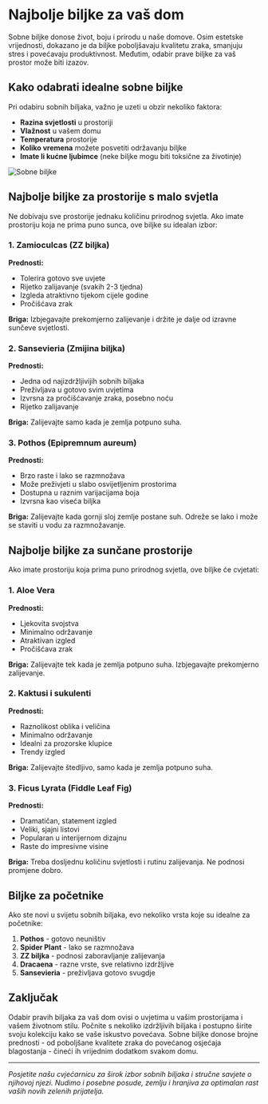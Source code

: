 # Najbolje biljke za vaš dom

Sobne biljke donose život, boju i prirodu u naše domove. Osim estetske vrijednosti, dokazano je da biljke poboljšavaju kvalitetu zraka, smanjuju stres i povećavaju produktivnost. Međutim, odabir prave biljke za vaš prostor može biti izazov.

## Kako odabrati idealne sobne biljke

Pri odabiru sobnih biljaka, važno je uzeti u obzir nekoliko faktora:

- **Razina svjetlosti** u prostoriji
- **Vlažnost** u vašem domu
- **Temperatura** prostorije
- **Koliko vremena** možete posvetiti održavanju biljke
- **Imate li kućne ljubimce** (neke biljke mogu biti toksične za životinje)

![Sobne biljke](assets/img/blog/blog-post-2.jpg)

## Najbolje biljke za prostorije s malo svjetla

Ne dobivaju sve prostorije jednaku količinu prirodnog svjetla. Ako imate prostoriju koja ne prima puno sunca, ove biljke su idealan izbor:

### 1. Zamioculcas (ZZ biljka)

**Prednosti:**
- Tolerira gotovo sve uvjete
- Rijetko zalijavanje (svakih 2-3 tjedna)
- Izgleda atraktivno tijekom cijele godine
- Pročišćava zrak

**Briga:** Izbjegavajte prekomjerno zalijevanje i držite je dalje od izravne sunčeve svjetlosti.

### 2. Sansevieria (Zmijina biljka)

**Prednosti:**
- Jedna od najizdržljivijih sobnih biljaka
- Preživljava u gotovo svim uvjetima
- Izvrsna za pročišćavanje zraka, posebno noću
- Rijetko zalijavanje

**Briga:** Zalijevajte samo kada je zemlja potpuno suha.

### 3. Pothos (Epipremnum aureum)

**Prednosti:**
- Brzo raste i lako se razmnožava
- Može preživjeti u slabo osvijetljenim prostorima
- Dostupna u raznim varijacijama boja
- Izvrsna kao viseća biljka

**Briga:** Zalijevajte kada gornji sloj zemlje postane suh. Odreže se lako i može se staviti u vodu za razmnožavanje.

## Najbolje biljke za sunčane prostorije

Ako imate prostoriju koja prima puno prirodnog svjetla, ove biljke će cvjetati:

### 1. Aloe Vera

**Prednosti:**
- Ljekovita svojstva
- Minimalno održavanje
- Atraktivan izgled
- Pročišćava zrak

**Briga:** Zalijevajte tek kada je zemlja potpuno suha. Izbjegavajte prekomjerno zalijevanje.

### 2. Kaktusi i sukulenti

**Prednosti:**
- Raznolikost oblika i veličina
- Minimalno održavanje
- Idealni za prozorske klupice
- Trendy izgled

**Briga:** Zalijevajte štedljivo, samo kada je zemlja potpuno suha.

### 3. Ficus Lyrata (Fiddle Leaf Fig)

**Prednosti:**
- Dramatičan, statement izgled
- Veliki, sjajni listovi
- Popularan u interijernom dizajnu
- Raste do impresivne visine

**Briga:** Treba dosljednu količinu svjetlosti i rutinu zalijevanja. Ne podnosi promjene dobro.

## Biljke za početnike

Ako ste novi u svijetu sobnih biljaka, evo nekoliko vrsta koje su idealne za početnike:

1. **Pothos** - gotovo neuništiv
2. **Spider Plant** - lako se razmnožava
3. **ZZ biljka** - podnosi zaboravljanje zalijevanja
4. **Dracaena** - razne vrste, sve relativno izdržljive
5. **Sansevieria** - preživljava gotovo svugdje

## Zaključak

Odabir pravih biljaka za vaš dom ovisi o uvjetima u vašim prostorijama i vašem životnom stilu. Počnite s nekoliko izdržljivih biljaka i postupno širite svoju kolekciju kako se vaše iskustvo povećava. Sobne biljke donose brojne prednosti - od poboljšane kvalitete zraka do povećanog osjećaja blagostanja - čineći ih vrijednim dodatkom svakom domu.

---

*Posjetite našu cvjećarnicu za širok izbor sobnih biljaka i stručne savjete o njihovoj njezi. Nudimo i posebne posude, zemlju i hranjiva za optimalan rast vaših novih zelenih prijatelja.* 